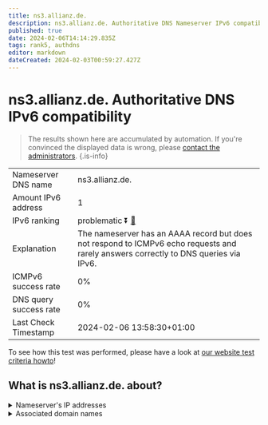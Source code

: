 ```yaml
---
title: ns3.allianz.de.
description: ns3.allianz.de. Authoritative DNS Nameserver IPv6 compatibility
published: true
date: 2024-02-06T14:14:29.835Z
tags: rank5, authdns
editor: markdown
dateCreated: 2024-02-03T00:59:27.427Z
---
```


# ns3.allianz.de. Authoritative DNS IPv6 compatibility

> The results shown here are accumulated by automation. If you're convinced the displayed data is wrong, please [contact the administrators](/howto/chat). 
{.is-info}




|   |   |
| - | - |
| Nameserver DNS name | ns3.allianz.de.
| Amount IPv6 address | 1
| IPv6 ranking | problematic :arrow_double_down: [🔗](/howto/ranking) |
| Explanation | The nameserver has an AAAA record but does not respond to ICMPv6 echo requests and rarely answers correctly to DNS queries via IPv6. |
| ICMPv6 success rate | 0%|
| DNS query success rate | 0% |
| Last Check Timestamp | 2024-02-06 13:58:30+01:00 |

To see how this test was performed, please have a look at [our website test criteria howto](/howto/testcriteria/authdns)!


## What is ns3.allianz.de. about?




<details>
<summary>Nameserver's IP addresses</summary>

2a01:6f8:2004:f0be::1:53

</details>



<details>
<summary>Associated domain names</summary>

www.allianz.de

</details>
